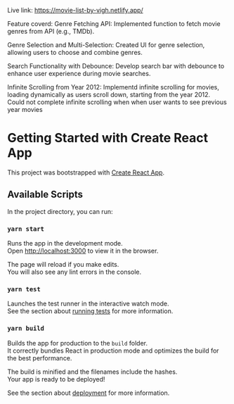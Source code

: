 Live link: https://movie-list-by-vigh.netlify.app/

Feature coverd:
Genre Fetching API: Implemented function to fetch movie genres from API (e.g., TMDb).

Genre Selection and Multi-Selection: Created UI for genre selection, allowing users to choose and combine genres.

Search Functionality with Debounce: Develop search bar with debounce to enhance user experience during movie searches.

Infinite Scrolling from Year 2012: Implementd infinite scrolling for movies, loading dynamically as users scroll down, starting from the year 2012.
Could not complete infinite scrolling when when user wants to see previous year movies

# Getting Started with Create React App

This project was bootstrapped with [Create React App](https://github.com/facebook/create-react-app).

## Available Scripts

In the project directory, you can run:

### `yarn start`

Runs the app in the development mode.\
Open [http://localhost:3000](http://localhost:3000) to view it in the browser.

The page will reload if you make edits.\
You will also see any lint errors in the console.

### `yarn test`

Launches the test runner in the interactive watch mode.\
See the section about [running tests](https://facebook.github.io/create-react-app/docs/running-tests) for more information.

### `yarn build`

Builds the app for production to the `build` folder.\
It correctly bundles React in production mode and optimizes the build for the best performance.

The build is minified and the filenames include the hashes.\
Your app is ready to be deployed!

See the section about [deployment](https://facebook.github.io/create-react-app/docs/deployment) for more information.
